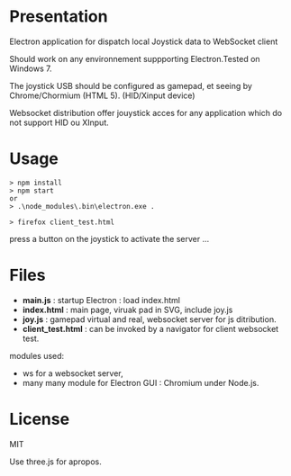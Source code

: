 Presentation
===
Electron application  for dispatch local Joystick data to WebSocket client 



Should work on any environnement suppporting Electron.Tested on Windows 7.

The joystick USB should be configured as gamepad, et  seeing by  Chrome/Chormium (HTML 5).
(HID/Xinput device)

Websocket distribution offer jouystick acces for any application which 
do not support HID ou XInput.

Usage
=== 

```
> npm install
> npm start
or
> .\node_modules\.bin\electron.exe .

> firefox client_test.html
```

press a button on the  joystick to activate the server ...

Files
===

* **main.js** : startup Electron : load index.html
* **index.html** : main page, viruak pad in SVG, include joy.js
* **joy.js** : gamepad virtual and real, websocket server for js ditribution.
* **client_test.html** : can be invoked by a navigator for client websocket test.

modules used:
*  ws for a websocket server,
*  many many module for Electron  GUI : Chromium under Node.js.
   
License
====

MIT

Use three.js for apropos.

